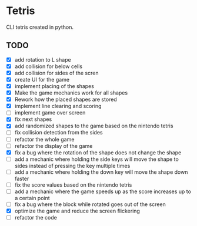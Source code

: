 # Tetris
CLI tetris created in python.

## TODO

- [x] add rotation to L shape
- [x] add collision for below cells
- [x] add collision for sides of the scren
- [x] create UI for the game
- [x] implement placing of the shapes
- [x] Make the game mechanics work for all shapes
- [x] Rework how the placed shapes are stored
- [x] implement line clearing and scoring
- [ ] implement game over screen
- [x] fix next shapes
- [x] add randomized shapes to the game based on the nintendo tetris
- [ ] fix collision detection from the sides
- [ ] refactor the whole game
- [ ] refactor the display of the game
- [x] fix a bug where the rotation of the shape does not change the shape
- [ ] add a mechanic where holding the side keys will move the shape to sides instead of pressing the key multiple times
- [ ] add a mechanic where holding the down key will move the shape down faster
- [ ] fix the score values based on the nintendo tetris
- [ ] add a mechanic where the game speeds up as the score increases up to a certain point
- [ ] fix a bug where the block while rotated goes out of the screen
- [x] optimize the game and reduce the screen flickering
- [ ] refactor the code